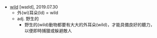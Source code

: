 - [wild](https://tw.dictionary.search.yahoo.com/search?p=wild) [waɪld], 2019.07.30
  - 外(wi)耳朵(ld) = wild
  - adj. 野生的
    - 野生的(wild)動物都要有大大的外耳朵(wild)，才能具備良好的聽力，以便即時捕獵或躲避敵人

